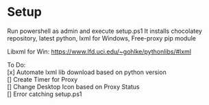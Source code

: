 # Setup
Run powershell as admin and execute setup.ps1
It installs chocolatey repository, latest python, lxml for Windows, Free-proxy pip module

Libxml for Win:
https://www.lfd.uci.edu/~gohlke/pythonlibs/#lxml


To Do:  
[x] Automate lxml lib download based on python version  
[] Create Timer for Proxy  
[] Change Desktop Icon based on Proxy Status  
[] Error catching setup.ps1  
